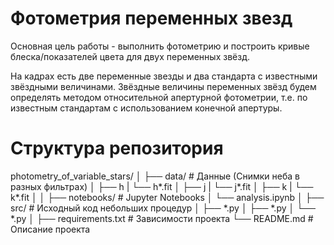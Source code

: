 # Фотометрия переменных звезд

Основная цель работы - выполнить фотометрию и построить кривые блеска/показателей цвета для двух переменных звёзд.

На кадрах есть две переменные звезды и два стандарта с известными
звёздными величинами. Звёздные величины переменных звёзд будем
определять методом относительной апертурной фотометрии, т.е. по
известным стандартам с использованием конечной апертуры.

# Структура репозитория
photometry_of_variable_stars/
│
├── data/                     # Данные (Снимки неба в разных фильтрах)
│   ├── h
|       └── h*.fit
│   ├── j
|       └── j*.fit
│   ├── k
|       └── k*.fit
│
│
├── notebooks/                # Jupyter Notebooks
│   └── analysis.ipynb
│
├── src/                      # Исходный код небольших процедур
│   ├── *.py
│   ├── *.py
│   └── *.py
│
├── requirements.txt          # Зависимости проекта
└── README.md                 # Описание проекта
